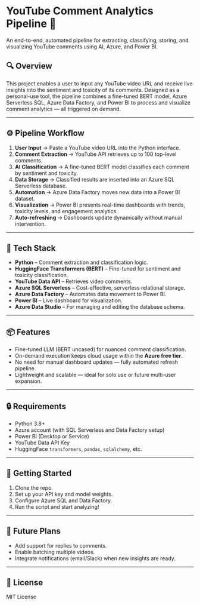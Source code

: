 # YouTube Comment Analytics Pipeline 🚀

An end-to-end, automated pipeline for extracting, classifying, storing, and visualizing YouTube comments using AI, Azure, and Power BI.

## 🔍 Overview

This project enables a user to input any YouTube video URL and receive live insights into the sentiment and toxicity of its comments. Designed as a personal-use tool, the pipeline combines a fine-tuned BERT model, Azure Serverless SQL, Azure Data Factory, and Power BI to process and visualize comment analytics — all triggered on demand.

---

## ⚙️ Pipeline Workflow

1. **User Input** → Paste a YouTube video URL into the Python interface.
2. **Comment Extraction** → YouTube API retrieves up to 100 top-level comments.
3. **AI Classification** → A fine-tuned BERT model classifies each comment by sentiment and toxicity.
4. **Data Storage** → Classified results are inserted into an Azure SQL Serverless database.
5. **Automation** → Azure Data Factory moves new data into a Power BI dataset.
6. **Visualization** → Power BI presents real-time dashboards with trends, toxicity levels, and engagement analytics.
7. **Auto-refreshing** → Dashboards update dynamically without manual intervention.

---

## 🧠 Tech Stack

- **Python** – Comment extraction and classification logic.
- **HuggingFace Transformers (BERT)** – Fine-tuned for sentiment and toxicity classification.
- **YouTube Data API** – Retrieves video comments.
- **Azure SQL Serverless** – Cost-effective, serverless relational storage.
- **Azure Data Factory** – Automates data movement to Power BI.
- **Power BI** – Live dashboard for visualization.
- **Azure Data Studio** – For managing and editing the database schema.

---

## 📦 Features

- Fine-tuned LLM (BERT uncased) for nuanced comment classification.
- On-demand execution keeps cloud usage within the **Azure free tier**.
- No need for manual dashboard updates — fully automated refresh pipeline.
- Lightweight and scalable — ideal for solo use or future multi-user expansion.

---

## 🔒 Requirements

- Python 3.8+
- Azure account (with SQL Serverless and Data Factory setup)
- Power BI (Desktop or Service)
- YouTube Data API Key
- HuggingFace `transformers`, `pandas`, `sqlalchemy`, etc.

---

## 🚀 Getting Started

1. Clone the repo.
2. Set up your API key and model weights.
3. Configure Azure SQL and Data Factory.
4. Run the script and start analyzing!

---


## 📌 Future Plans

- Add support for replies to comments.
- Enable batching multiple videos.
- Integrate notifications (email/Slack) when new insights are ready.

---

## 📄 License

MIT License


